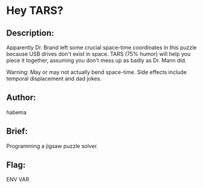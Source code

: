 # Hey TARS?

## Description: 
Apparently Dr. Brand left some crucial space-time coordinates in this puzzle because USB drives don't exist in space. TARS (75% humor) will help you piece it together, assuming you don't mess up as badly as Dr. Mann did.

Warning: May or may not actually bend space-time. Side effects include temporal displacement and dad jokes.

## Author: 
habema

## Brief: 
Programming a jigsaw puzzle solver.

## Flag: 
ENV VAR